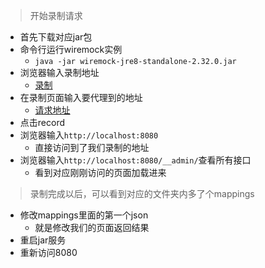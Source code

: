 >开始录制请求

- 首先下载对应jar包
- 命令行运行wiremock实例
	- `java -jar wiremock-jre8-standalone-2.32.0.jar`
- 浏览器输入录制地址
	- [录制](http://localhost:8080/__admin/recorder)
- 在录制页面输入要代理到的地址
	- [请求地址](https://httpbin.ceshiren.com)
- 点击record
- 浏览器输入`http://localhost:8080`
	- 直接访问到了我们录制的地址
-  浏览器输入`http://localhost:8080/__admin/`查看所有接口
	- 看到对应刚刚访问的页面加载进来

>录制完成以后，可以看到对应的文件夹内多了个mappings

- 修改mappings里面的第一个json
	- 就是修改我们的页面返回结果
- 重启jar服务
- 重新访问8080
